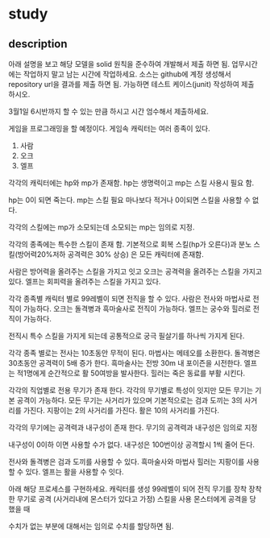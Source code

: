 # study

## description
아래 설명을 보고 해당 모델을 solid 원칙을 준수하여 개발해서 제출 하면 됨.
업무시간에는 작업하지 말고 남는 시간에 작업하세요.
소스는 github에 계정 생성해서 repository url을 결과를 제출 하면 됨.
가능하면 테스트 케이스(junit) 작성하여 제출 하시오.

3월1일 6시반까지 할 수 있는 만큼 하시고 시간 엄수해서 제출하세요.


게임을 프로그래밍을 할 예정이다.
게임속 캐릭터는 여러 종족이 있다.

1. 사람
2. 오크
3. 엘프

각각의 캐릭터에는 hp와 mp가 존재함.
hp는 생명력이고 mp는 스킬 사용시 필요 함.

hp는 0이 되면 죽는다.
mp는 스킬 필요 마나보다 적거나 0이되면  스킬을 사용할 수 없다.

각각의 스킬에는 mp가 소모되는데 소모되는 mp는 임의로 지정.

각각의 종족에는 특수한 스킬이 존재 함.
기본적으로 
회복 스킬(hp가 오른다)과 분노 스킬(방어력20%저하 공격력은 30% 상승) 은 모든 캐릭터에 존재함.


사람은 방어력을 올려주는 스킬을 가지고 잇고
오크는 공격력을 올려주는 스킬을 가지고 있다.
엘프는 회피력을 올려주는 스킬을 가지고 있다.

각각 종족별 캐릭터 별로 99레벨이 되면 전직을 할 수 있다.
사람은 전사와 마법사로 전직이 가능하다.
오크는 돌격병과 흑마술사로 전직이 가능하다.
엘프는 궁수와 힐러로 전직이 가능하다.

전직시 특수 스킬을 가지게 되는데
공통적으로 궁극 필살기를 하나씩 가지게 된다.

각각 종족 별로는
전사는 10초동안 무적이 된다.
마법사는 메테오를 소환한다.
돌격병은 30초동안 공격력이 5배 증가 한다.
흑마술사는 전방 30m 내 포이즌을 시전한다.
엘프는 적1명에게 순간적으로 활 50여방을 발사한다.
힐러는 죽은 동료를 부활 시킨다.

각각의 직업별로 전용 무기가 존재 한다.
각각의 무기별로 특성이 잇지만
모든 무기는 기본 공격이 가능하다.
모든 무기는 사거리가 있으며 기본적으로는
검과 도끼는 3의 사거리를 가진다.
지팡이는 2의 사거리를 가진다.
활은 10의 사거리를 가진다.

각각의 무기에는 공격력과 내구성이 존재 한다.
무기의 공격력과 내구성은 임의로 지정

내구성이 0이하 이면 사용할 수가 없다.
내구성은 100번이상 공격할시 1씩 줄어 든다.


전사와 돌격병은 검과 도끼를 사용할 수 있다.
흑마술사와 마법사 힐러는 지팡이를 사용할 수 있다.
엘프는 활을 사용할 수 잇다.


아래 해당 프로세스를 구현하세요.
캐릭터를 생성
99레벨이 되어 전직
무기를 장착
장착한 무기로 공격 (사거리내에 몬스터가 있다고 가정)
스킬을 사용
몬스터에게 공격을 당했을 때 


수치가 없는 부분에 대해서는 임의로 수치를 할당하면 됨.

